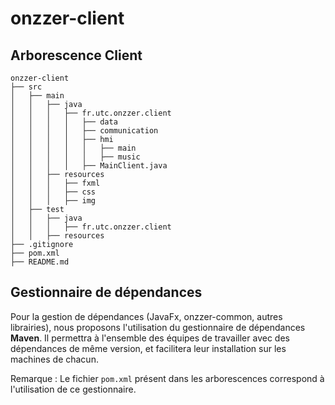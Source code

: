 # onzzer-client




## Arborescence Client

```
onzzer-client
├── src
│   ├── main
│   │   ├── java
│   │	│	├── fr.utc.onzzer.client
│   │	│	│	├── data
│   │	│	│	├── communication
│   │	│	│	├── hmi
│   │	│	│	│	├── main
│   │	│	│	│	├── music
│   │	│	│	├── MainClient.java
│   │	├── resources
│   │	│	├── fxml
│   │	│	├── css
│   │	│	├── img
│   ├── test
│   │	├── java
│   │	│	├── fr.utc.onzzer.client
│   │	├── resources
├── .gitignore
├── pom.xml
├── README.md
```


## Gestionnaire de dépendances

Pour la gestion de dépendances (JavaFx, onzzer-common, autres librairies), nous proposons l'utilisation du gestionnaire de dépendances **Maven**. Il permettra à l'ensemble des équipes de travailler avec des dépendances de même version, et facilitera leur installation sur les machines de chacun.

Remarque : Le fichier `pom.xml` présent dans les arborescences correspond à l'utilisation de ce gestionnaire.
